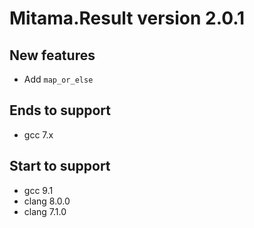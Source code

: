 # Mitama.Result version 2.0.1

## New features

- Add `map_or_else`

## Ends to support

- gcc 7.x

## Start to support

- gcc 9.1
- clang 8.0.0
- clang 7.1.0
